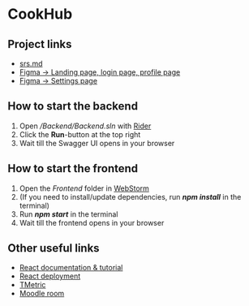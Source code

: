 # CookHub

## Project links
* [srs.md](https://github.com/SE-TINF22B6/CookHub/blob/main/Project_Doc/srs.md)
* [Figma -> Landing page, login page, profile page](https://www.figma.com/file/YHS8HmBRaxqjHzQbqMhtNq/CookHub?type=design&node-id=0-1&mode=design&t=vMBnJrB1Yd5jKPKg-0)
* [Figma -> Settings page](https://www.figma.com/file/iW8TJhQ7snE6523q0IxiQS/Untitled?type=design&node-id=0-1&mode=design&t=2PGnPwCH4JaiCH0N-0)

## How to start the backend
1. Open */Backend/Backend.sln* with [Rider](https://www.jetbrains.com/de-de/rider/)
2. Click the **Run**-button at the top right
3. Wait till the Swagger UI opens in your browser

## How to start the frontend
1. Open the *Frontend* folder in [WebStorm](https://www.jetbrains.com/de-de/webstorm/)
2. (If you need to install/update dependencies, run ***npm install*** in the terminal) 
3. Run ***npm start*** in the terminal
4. Wait till the frontend opens in your browser

## Other useful links
* [React documentation & tutorial](https://react.dev/)
* [React deployment](https://create-react-app.dev/docs/deployment/)
* [TMetric](https://app.tmetric.com/)
* [Moodle room](https://moodle.dhbw.de/course/view.php?id=8728)

